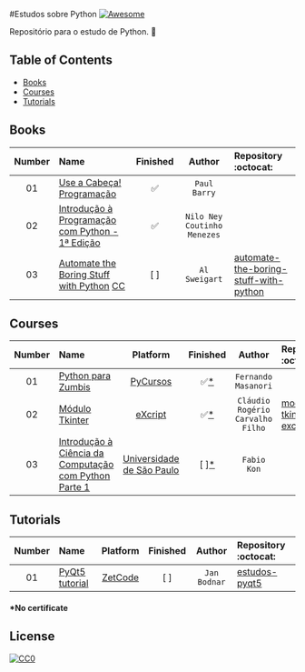 #Estudos sobre Python [![Awesome](https://cdn.rawgit.com/sindresorhus/awesome/d7305f38d29fed78fa85652e3a63e154dd8e8829/media/badge.svg)](https://github.com/sindresorhus/awesome)

Repositório para o estudo de Python. :snake:

## Table of Contents

<!-- toc -->
  * [Books](#books)
  * [Courses](#courses)
  * [Tutorials](#tutorials)

<!-- toc stop -->

## Books
| Number | Name | Finished | Author | Repository :octocat: |
| :---: | :--- | :---: | :---: | :--- |
| 01 | [Use a Cabeça! Programação](http://www.altabooks.com.br/use-a-cabeca-programacao.html)| :white_check_mark: | `Paul Barry` |
| 02 | [Introdução à Programação com Python - 1ª Edição](http://www.novatec.com.br/livros/intropython/)| :white_check_mark: | `Nilo Ney Coutinho Menezes` |
| 03 | [Automate the Boring Stuff with Python](https://automatetheboringstuff.com/) [CC](https://creativecommons.org/)| [  ] | `Al Sweigart` |[automate-the-boring-stuff-with-python](https://github.com/pliniopereira/automate-the-boring-stuff-with-python)
## Courses
| Number | Name | Platform | Finished | Author | Repository :octocat: |
| :---: | :--- | :---: | :---: | :---: | :--- | 
| 01 | [Python para Zumbis](http://pycursos.com/python-para-zumbis/)|[PyCursos](http://pycursos.com/)| :white_check_mark:[*](#no-certificate)  |`Fernando Masanori`| []() 
| 02 | [Módulo Tkinter](https://www.youtube.com/playlist?list=PLesCEcYj003ShHnUT83gQEH6KtG8uysUE)|[eXcript](http://excript.com/)| :white_check_mark:[*](#no-certificate)  |`Cláudio Rogério Carvalho Filho`| [modulo-tkinter-excript](https://github.com/pliniopereira/modulo-tkinter-excript)
| 03 | [Introdução à Ciência da Computação com Python Parte 1](https://www.coursera.org/learn/ciencia-computacao-python-conceitos/home/welcome)|[Universidade de São Paulo](https://www.coursera.org/usp)|  [  ][*](#no-certificate) |`Fabio Kon`| []() 
## Tutorials
| Number | Name | Platform | Finished | Author | Repository :octocat: |
| :---: | :--- | :---: | :---: | :---: | :--- | 
| 01 | [PyQt5 tutorial](http://zetcode.com/gui/pyqt5/)|[ZetCode](http://zetcode.com/)| [  ] |`Jan Bodnar`| [estudos-pyqt5](https://github.com/pliniopereira/estudos-pyqt5) 

<h4 id="*nocertificate">*No certificate</h4>

## License

[![CC0](http://mirrors.creativecommons.org/presskit/buttons/88x31/svg/cc-zero.svg)](https://creativecommons.org/publicdomain/zero/1.0/)
